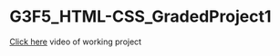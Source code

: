 # G3F5_HTML-CSS_GradedProject1
[Click here](https://drive.google.com/file/d/1aJ8z8npn_DgSclZ-Y0PvkFbaU1CCbKds/view?usp=drive_link) video of working project
